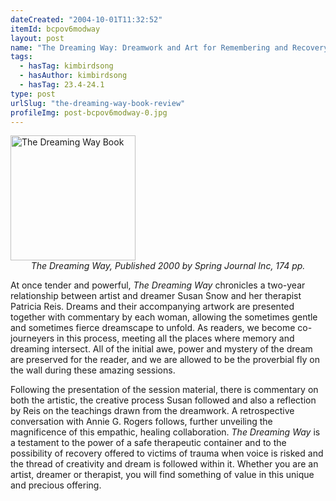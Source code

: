 ```yaml
---
dateCreated: "2004-10-01T11:32:52"
itemId: bcpov6modway
layout: post
name: "The Dreaming Way: Dreamwork and Art for Remembering and Recovery by Patricia Reis and Susan Snow"
tags:
  - hasTag: kimbirdsong
  - hasAuthor: kimbirdsong
  - hasTag: 23.4-24.1
type: post
urlSlug: "the-dreaming-way-book-review"
profileImg: post-bcpov6modway-0.jpg
---
```


<a href="https://www.goodreads.com/book/show/5027066-the-dreaming-way">
<img src="../images/post-bcpov6modway-0.jpg" width="200" height="auto" alt="The Dreaming Way Book"/>
</a>
<!--nopreview--><div style="text-align:center"><i>The Dreaming Way, Published 2000 by Spring Journal Inc, 174 pp.</i></div><!--/nopreview-->

At once tender and powerful, *The Dreaming Way* chronicles a two-year relationship between artist and dreamer Susan Snow and her therapist Patricia Reis. Dreams and their accompanying artwork are presented together with commentary by each woman, allowing the sometimes gentle and sometimes fierce dreamscape to unfold. As readers, we become co-journeyers in this process, meeting all the places where memory and dreaming intersect. All of the initial awe, power and mystery of the dream are preserved for the reader, and we are allowed to be the proverbial fly on the wall during these amazing sessions. 

Following the presentation of the session material, there is commentary on both the artistic, the creative process Susan followed and also a reflection by Reis on the teachings drawn from the dreamwork. A retrospective conversation with Annie G. Rogers follows, further unveiling the magnificence of this empathic, healing collaboration. *The Dreaming Way* is a testament to the power of a safe therapeutic container and to the possibility of recovery offered to victims of trauma when voice is risked and the thread of creativity and dream is followed within it. Whether you are an artist, dreamer or therapist, you will find something of value in this unique and precious offering.




